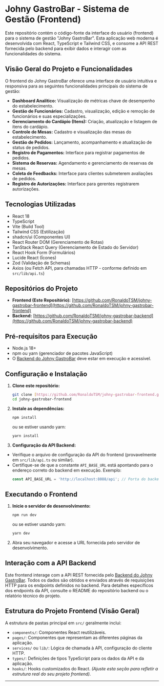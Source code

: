 # Johny GastroBar - Sistema de Gestão (Frontend)

Este repositório contém o código-fonte da interface do usuário (frontend) para o sistema de gestão "Johny GastroBar". Esta aplicação web moderna é desenvolvida com React, TypeScript e Tailwind CSS, e consome a API REST fornecida pelo backend para exibir dados e interagir com as funcionalidades do sistema.

## Visão Geral do Projeto e Funcionalidades

O frontend do Johny GastroBar oferece uma interface de usuário intuitiva e responsiva para as seguintes funcionalidades principais do sistema de gestão:

* **Dashboard Analítico:** Visualização de métricas chave de desempenho do estabelecimento.
* **Gestão de Funcionários:** Cadastro, visualização, edição e remoção de funcionários e suas especializações.
* **Gerenciamento do Cardápio (Itens):** Criação, atualização e listagem de itens do cardápio.
* **Controle de Mesas:** Cadastro e visualização das mesas do estabelecimento.
* **Gestão de Pedidos:** Lançamento, acompanhamento e atualização de status de pedidos.
* **Registro de Pagamentos:** Interface para registrar pagamentos de pedidos.
* **Sistema de Reservas:** Agendamento e gerenciamento de reservas de mesas.
* **Coleta de Feedbacks:** Interface para clientes submeterem avaliações de pedidos.
* **Registro de Autorizações:** Interface para gerentes registrarem autorizações.

## Tecnologias Utilizadas

-   React 18
-   TypeScript
-   Vite (Build Tool)
-   Tailwind CSS (Estilização)
-   shadcn/ui (Componentes UI)
-   React Router DOM (Gerenciamento de Rotas)
-   TanStack React Query (Gerenciamento de Estado do Servidor)
-   React Hook Form (Formulários)
-   Lucide React (Ícones)
-   Zod (Validação de Schemas)
-   Axios (ou Fetch API, para chamadas HTTP - conforme definido em `src/lib/api.ts`)

## Repositórios do Projeto

-   **Frontend (Este Repositório):** [https://github.com/RonaldoTSM/johny-gastrobar-frontend](https://github.com/RonaldoTSM/johny-gastrobar-frontend)
-   **Backend:** [https://github.com/RonaldoTSM/johny-gastrobar-backend](https://github.com/RonaldoTSM/johny-gastrobar-backend)

## Pré-requisitos para Execução

-   Node.js 18+
-   npm ou yarn (gerenciador de pacotes JavaScript)
-   O [Backend do Johny GastroBar](https://github.com/RonaldoTSM/johny-gastrobar-backend) deve estar em execução e acessível.

## Configuração e Instalação

1.  **Clone este repositório:**
    ```bash
    git clone [https://github.com/RonaldoTSM/johny-gastrobar-frontend.git](https://github.com/RonaldoTSM/johny-gastrobar-frontend.git)
    cd johny-gastrobar-frontend
    ```

2.  **Instale as dependências:**
    ```bash
    npm install
    ```
    ou se estiver usando yarn:
    ```bash
    yarn install
    ```

3.  **Configuração da API Backend:**
  * Verifique o arquivo de configuração da API do frontend (provavelmente em `src/lib/api.ts` ou similar).
  * Certifique-se de que a constante `API_BASE_URL` está apontando para o endereço correto do backend em execução. Exemplo:
      ```typescript
      const API_BASE_URL = 'http://localhost:8088/api'; // Porta do backend
      ```

## Executando o Frontend

1.  **Inicie o servidor de desenvolvimento:**
    ```bash
    npm run dev
    ```
    ou se estiver usando yarn:
    ```bash
    yarn dev
    ```
2.  Abra seu navegador e acesse a URL fornecida pelo servidor de desenvolvimento.

## Interação com a API Backend

Este frontend interage com a API REST fornecida pelo [Backend do Johny GastroBar](https://github.com/RonaldoTSM/johny-gastrobar-backend). Todos os dados são obtidos e enviados através de requisições HTTP para os endpoints definidos no backend. Para detalhes específicos dos endpoints da API, consulte o README do repositório backend ou o relatório técnico do projeto.

## Estrutura do Projeto Frontend (Visão Geral)

A estrutura de pastas principal em `src/` geralmente inclui:
-   `components/`: Componentes React reutilizáveis.
-   `pages/`: Componentes que representam as diferentes páginas da aplicação.
-   `services/` ou `lib/`: Lógica de chamada à API, configuração do cliente HTTP.
-   `types/`: Definições de tipos TypeScript para os dados da API e da aplicação.
-   `hooks/`: Hooks customizados do React.
    *(Ajuste esta seção para refletir a estrutura real do seu projeto frontend).*

---
